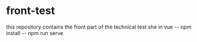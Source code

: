 # front-test
this repository contains the front part of the technical test she in vue
-- npm install
-- npm run serve
